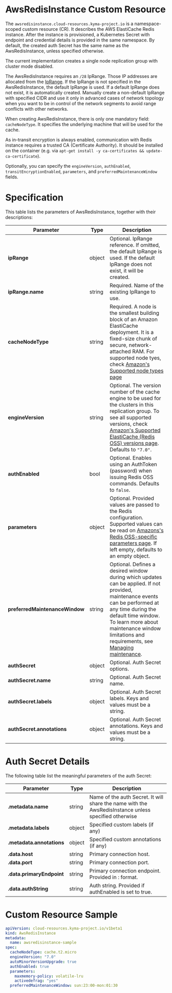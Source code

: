 # AwsRedisInstance Custom Resource
The `awsredisinstance.cloud-resources.kyma-project.io` is a namespace-scoped custom resource (CR).
It describes the AWS ElastiCache Redis instance.
After the instance is provisioned, a Kubernetes Secret with endpoint and credential details is provided in the same namespace.
By default, the created auth Secret has the same name as the AwsRedisInstance, unless specified otherwise.

The current implementation creates a single node replication group with cluster mode disabled.

The AwsRedisInstance requires an `/28` IpRange. Those IP addresses are allocated from the [IpRange](./04-10-iprange.md).
If the IpRange is not specified in the AwsRedisInstance, the default IpRange is used.
If a default IpRange does not exist, it is automatically created.
Manually create a non-default IpRange with specified CIDR and use it only in advanced cases of network topology when you want to be in control of the network segments to avoid range conflicts with other networks.

When creating AwsRedisInstance, there is only one mandatory field: `cacheNodeType`.
It specifies the underlying machine that will be used for the cache.

As in-transit encryption is always enabled, communication with Redis instance requires a trusted CA (Certificate Authority). It should be installed on the container (e.g. via `apt-get install -y ca-certificates && update-ca-certificate`).

Optionally, you can specify the `engineVersion`, `authEnabled`, `transitEncryptionEnabled`, `parameters`, and `preferredMaintenanceWindow` fields.

# Specification

This table lists the parameters of AwsRedisInstance, together with their descriptions:

| Parameter                                         | Type   | Description                                                                                                                                                                                                 |
| --------------------------------------------------| ------ | ----------------------------------------------------------------------------------------------------------------------------------------------------------------------------------------------------------- |
| **ipRange**                                       | object | Optional. IpRange reference. If omitted, the default IpRange is used. If the default IpRange does not exist, it will be created.                                                                            |
| **ipRange.name**                                  | string | Required. Name of the existing IpRange to use.                                                                                                                                                              |
| **cacheNodeType**                                 | string | Required. A node is the smallest building block of an Amazon ElastiCache deployment. It is a fixed-size chunk of secure, network-attached RAM. For supported node tyes, check [Amazon's Supported node types page](https://docs.aws.amazon.com/AmazonElastiCache/latest/red-ug/CacheNodes.SupportedTypes.html) |
| **engineVersion**                                 | string | Optional. The version number of the cache engine to be used for the clusters in this replication group. To see all supported versions, check [Amazon's Supported ElastiCache (Redis OSS) versions page](https://docs.aws.amazon.com/AmazonElastiCache/latest/red-ug/supported-engine-versions.html). Defaults to `"7.0"`. |
| **authEnabled**                                   | bool   | Optional. Enables using an AuthToken (password) when issuing Redis OSS commands. Defaults to `false`.                                                                                                       |
| **parameters**                                    | object | Optional. Provided values are passed to the Redis configuration. Supported values can be read on [Amazons's Redis OSS-specific parameters page](https://docs.aws.amazon.com/AmazonElastiCache/latest/red-ug/ParameterGroups.Redis.html). If left empty, defaults to an empty object. |
| **preferredMaintenanceWindow**                    | string | Optional. Defines a desired window during which updates can be applied. If not provided, maintenance events can be performed at any time during the default time window. To learn more about maintenance window limitations and requirements, see [Managing maintenance](https://docs.aws.amazon.com/AmazonElastiCache/latest/red-ug/maintenance-window.html). |
| **authSecret**                                    | object | Optional. Auth Secret options.                                                                                                                                                                              |
| **authSecret.name**                               | string | Optional. Auth Secret name.                                                                                                                                                                                 |
| **authSecret.labels**                             | object | Optional. Auth Secret labels. Keys and values must be a string.                                                                                                                                             |
| **authSecret.annotations**                        | object | Optional. Auth Secret annotations. Keys and values must be a string.                                                                                                                                        |

# Auth Secret Details

The following table list the meaningful parameters of the auth Secret:

| Parameter                   | Type   | Description                                                                                                 |
| --------------------------- | ------ | ----------------------------------------------------------------------------------------------------------- |
| **.metadata.name**          | string | Name of the auth Secret. It will share the name with the AwsRedisInstance unless specified otherwise        |
| **.metadata.labels**        | object | Specified custom labels (if any)                                                                            |
| **.metadata.annotations**   | object | Specified custom annotations (if any)                                                                       |
| **.data.host**              | string | Primary connection host.                                                                                    |
| **.data.port**              | string | Primary connection port.                                                                                    |
| **.data.primaryEndpoint**   | string | Primary connection endpoint. Provided in <host>:<port> format.                                              |
| **.data.authString**        | string | Auth string. Provided if authEnabled is set to true.                                                        |


# Custom Resource Sample

```yaml
apiVersion: cloud-resources.kyma-project.io/v1beta1
kind: AwsRedisInstance
metadata:
  name: awsredisinstance-sample
spec:
  cacheNodeType: cache.t2.micro
  engineVersion: "7.0"
  autoMinorVersionUpgrade: true
  authEnabled: true
  parameters:
    maxmemory-policy: volatile-lru
    activedefrag: "yes"
  preferredMaintenanceWindow: sun:23:00-mon:01:30
```
